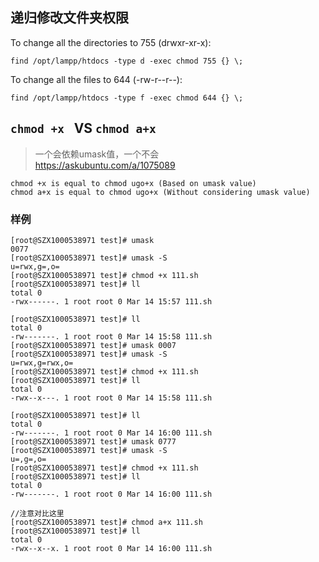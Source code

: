 

## 递归修改文件夹权限

To change all the directories to 755 (drwxr-xr-x):
```
find /opt/lampp/htdocs -type d -exec chmod 755 {} \;
```

To change all the files to 644 (-rw-r--r--):
```
find /opt/lampp/htdocs -type f -exec chmod 644 {} \;
```

## `chmod +x ` VS `chmod a+x`

> 一个会依赖umask值，一个不会  
> https://askubuntu.com/a/1075089
```
chmod +x is equal to chmod ugo+x (Based on umask value)
chmod a+x is equal to chmod ugo+x (Without considering umask value)
```

### 样例
```console
[root@SZX1000538971 test]# umask
0077
[root@SZX1000538971 test]# umask -S
u=rwx,g=,o=
[root@SZX1000538971 test]# chmod +x 111.sh
[root@SZX1000538971 test]# ll
total 0
-rwx------. 1 root root 0 Mar 14 15:57 111.sh
```

```console
[root@SZX1000538971 test]# ll
total 0
-rw-------. 1 root root 0 Mar 14 15:58 111.sh
[root@SZX1000538971 test]# umask 0007
[root@SZX1000538971 test]# umask -S
u=rwx,g=rwx,o=
[root@SZX1000538971 test]# chmod +x 111.sh
[root@SZX1000538971 test]# ll
total 0
-rwx--x---. 1 root root 0 Mar 14 15:58 111.sh
```

```console
[root@SZX1000538971 test]# ll
total 0
-rw-------. 1 root root 0 Mar 14 16:00 111.sh
[root@SZX1000538971 test]# umask 0777
[root@SZX1000538971 test]# umask -S
u=,g=,o=
[root@SZX1000538971 test]# chmod +x 111.sh
[root@SZX1000538971 test]# ll
total 0
-rw-------. 1 root root 0 Mar 14 16:00 111.sh

//注意对比这里
[root@SZX1000538971 test]# chmod a+x 111.sh
[root@SZX1000538971 test]# ll
total 0
-rwx--x--x. 1 root root 0 Mar 14 16:00 111.sh
```

